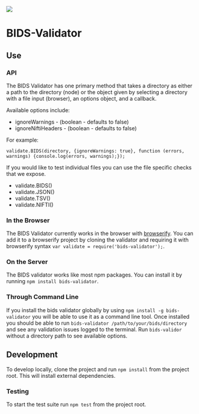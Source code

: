 ![](https://circleci.com/gh/INCF/bids-validator.svg?style=shield&circle-token=:circle-token)

# BIDS-Validator

## Use

### API

The BIDS Validator has one primary method that takes a directory as either a path to the directory (node) or the object given by selecting a directory with a file input (browser), an options object, and a callback.

Available options include:
* ignoreWarnings - (boolean - defaults to false)
* ignoreNiftiHeaders - (boolean - defaults to false)

For example:

```validate.BIDS(directory, {ignoreWarnings: true}, function (errors, warnings) {console.log(errors, warnings);});```

If you would like to test individual files you can use the file specific checks that we expose.
* validate.BIDS()
* validate.JSON()
* validate.TSV()
* validate.NIFTI()

### In the Browser

The BIDS Validator currently works in the browser with [browserify](http://browserify.org/). You can add it to a browserify project by cloning the validator and requiring it with browserify syntax ```var validate = require('bids-validator');```.

### On the Server

The BIDS validator works like most npm packages. You can install it by running ```npm install bids-validator```.

### Through Command Line

If you install the bids validator globally by using ```npm install -g bids-validator``` you will be able to use it as a command line tool. Once installed you should be able to run ```bids-validator /path/to/your/bids/directory``` and see any validation issues logged to the terminal. Run ```bids-validor``` without a directory path to see available options.

## Development

To develop locally, clone the project and run ```npm install``` from the project root. This will install external dependencies.

### Testing

To start the test suite run ```npm test``` from the project root.
